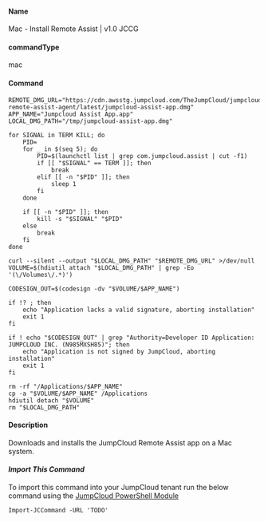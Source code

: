 #### Name

Mac - Install Remote Assist | v1.0 JCCG

#### commandType

mac

#### Command

```
REMOTE_DMG_URL="https://cdn.awsstg.jumpcloud.com/TheJumpCloud/jumpcloud-remote-assist-agent/latest/jumpcloud-assist-app.dmg"
APP_NAME="Jumpcloud Assist App.app"
LOCAL_DMG_PATH="/tmp/jumpcloud-assist-app.dmg"

for SIGNAL in TERM KILL; do
    PID=
    for _ in $(seq 5); do
        PID=$(launchctl list | grep com.jumpcloud.assist | cut -f1)
        if [[ "$SIGNAL" == TERM ]]; then
            break
        elif [[ -n "$PID" ]]; then
            sleep 1
        fi
    done

    if [[ -n "$PID" ]]; then
        kill -s "$SIGNAL" "$PID"
    else
        break
    fi
done

curl --silent --output "$LOCAL_DMG_PATH" "$REMOTE_DMG_URL" >/dev/null
VOLUME=$(hdiutil attach "$LOCAL_DMG_PATH" | grep -Eo '(\/Volumes\/.*)')

CODESIGN_OUT=$(codesign -dv "$VOLUME/$APP_NAME")

if !? ; then
    echo "Application lacks a valid signature, aborting installation"
    exit 1
fi

if ! echo "$CODESIGN_OUT" | grep "Authority=Developer ID Application: JUMPCLOUD INC. (N985MXSH85)"; then
    echo "Application is not signed by JumpCloud, aborting installation"
    exit 1
fi

rm -rf "/Applications/$APP_NAME"
cp -a "$VOLUME/$APP_NAME" /Applications
hdiutil detach "$VOLUME"
rm "$LOCAL_DMG_PATH"
```

#### Description

Downloads and installs the JumpCloud Remote Assist app on a Mac system.

#### *Import This Command*

To import this command into your JumpCloud tenant run the below command using the [JumpCloud PowerShell Module](https://github.com/TheJumpCloud/support/wiki/Installing-the-JumpCloud-PowerShell-Module)

```
Import-JCCommand -URL 'TODO'
```
